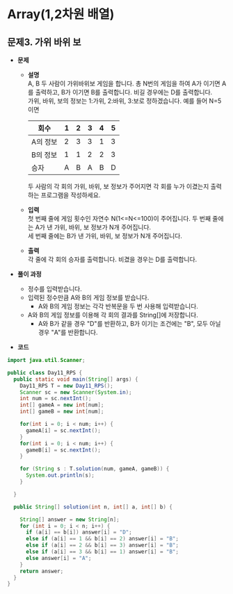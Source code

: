 # Array(1,2차원 배열)
## 문제3. 가위 바위 보

- **문제**
  - **설명**  
    A, B 두 사람이 가위바위보 게임을 합니다. 총 N번의 게임을 하여 A가 이기면 A를 출력하고, B가 이기면 B를 출력합니다. 비길 경우에는 D를 출력합니다.  
    가위, 바위, 보의 정보는 1:가위, 2:바위, 3:보로 정하겠습니다.
    예를 들어 N=5이면
    
    | 회수    | 1 | 2 | 3 | 4 | 5 | 
    |-------|---|---|---|---|---|
    | A의 정보 | 2 | 3 | 3 | 1 | 3 |
    | B의 정보 | 1 | 1 | 2 | 2 | 3 |
    | 승자    | A | B | A | B | D |
    두 사람의 각 회의 가위, 바위, 보 정보가 주어지면 각 회를 누가 이겼는지 출력하는 프로그램을 작성하세요.
  - **입력**  
    첫 번째 줄에 게임 횟수인 자연수 N(1<=N<=100)이 주어집니다.
    두 번째 줄에는 A가 낸 가위, 바위, 보 정보가 N개 주어집니다.  
    세 번째 줄에는 B가 낸 가위, 바위, 보 정보가 N개 주어집니다.
  - **출력**  
    각 줄에 각 회의 승자를 출력합니다. 비겼을 경우는 D를 출력합니다.



- **풀이 과정**
    - 정수를 입력받습니다.
    - 입력된 정수만큼 A와 B의 게임 정보를 받습니다.
      - A와 B의 게임 정보는 각각 반복문을 두 번 사용해 입력받습니다.
    - A와 B의 게임 정보를 이용해 각 회의 결과를 String[]에 저장합니다.
      - A와 B가 같을 경우 "D"를 반환하고, B가 이기는 조건에는 "B", 모두 아닐 경우 "A"를 반환합니다.

- **코드**
```java
import java.util.Scanner;

public class Day11_RPS {
  public static void main(String[] args) {
    Day11_RPS T = new Day11_RPS();
    Scanner sc = new Scanner(System.in);
    int num = sc.nextInt();
    int[] gameA = new int[num];
    int[] gameB = new int[num];

    for(int i = 0; i < num; i++) {
      gameA[i] = sc.nextInt();
    }
    for(int i = 0; i < num; i++) {
      gameB[i] = sc.nextInt();
    }

    for (String s : T.solution(num, gameA, gameB)) {
      System.out.println(s);
    }

  }

  public String[] solution(int n, int[] a, int[] b) {

    String[] answer = new String[n];
    for (int i = 0; i < n; i++) {
      if (a[i] == b[i]) answer[i] = "D";
      else if (a[i] == 1 && b[i] == 2) answer[i] = "B";
      else if (a[i] == 2 && b[i] == 3) answer[i] = "B";
      else if (a[i] == 3 && b[i] == 1) answer[i] = "B";
      else answer[i] = "A";
    }
    return answer;
  }
}
```
